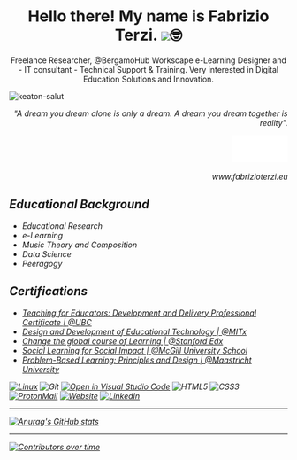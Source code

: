 <h1 align="center">Hello there! My name is Fabrizio Terzi. <img src="https://media.giphy.com/media/hvRJCLFzcasrR4ia7z/giphy.gif" width="25">🤓</h2>
<p align="center">
Freelance Researcher, @BergamoHub Workscape e-Learning Designer and - IT consultant - Technical Support & Training. Very interested in Digital Education Solutions and Innovation. 

![keaton-salut](https://user-images.githubusercontent.com/3668236/129442388-ae281b79-98bd-4b24-a2b7-b888cfbf9e10.gif)
<p align="right"><i>"A dream you dream alone is only a dream. A dream you dream together is reality".
<p align="right"><img src="https://raw.githubusercontent.com/FTG-003/stephenajulu/master/images/rsz%20300w%20asset_1.png" width="100"></a>
  
<p align="right">www.fabrizioterzi.eu
  
## Educational Background
* Educational Research
* e-Learning
* Music Theory and Composition
* Data Science
* Peeragogy

## Certifications
* [Teaching for Educators: Development and Delivery Professional Certificate | @UBC](https://credentials.edx.org/credentials/4f1582fd38b04602878732da7a48bb93/)
* [Design and Development of Educational Technology | @MITx](https://courses.edx.org/certificates/7e61aad7c34c4ace834e8d8fec150fd3)
* [Change the global course of Learning | @Stanford Edx ](https://verify.class.stanford.edu/SOA/6933f9f6f1ce42b18cfc6408ab832c38) 
* [Social Learning for Social Impact | @McGill University School](https://courses.edx.org/certificates/5f4b2ed6693943369fdbffc1f76f6073) 
* [Problem-Based Learning: Principles and Design | @Maastricht University](https://novoed.com/problem-based-learning/statement_template?user_id=730267)

[![Linux](https://svgshare.com/i/Zhy.svg)](https://svgshare.com/i/Zhy.svg)
![Git](https://img.shields.io/badge/-Git-black?style=flat-square&logo=git)
[![Open in Visual Studio Code](https://open.vscode.dev/badges/open-in-vscode.svg)](https://open.vscode.dev/Naereen/badges)
![HTML5](https://img.shields.io/badge/-HTML5-E34F26?style=flat-square&logo=html5&logoColor=white)
![CSS3](https://img.shields.io/badge/-CSS3-1572B6?style=flat-square&logo=css3)
[![ProtonMail](https://img.shields.io/badge/Email%20service-ProtonMail-informational?style=flat-square&color=8B89CC&logo=protonmail&logoColor=white)](https://protonmail.com/)
[![Website](https://img.shields.io/badge/Website-fabrizio.bio-informational?style=flat-square&color=black&logo=vercel&logoColor=white)](https://https://www.fabrizioterzi.eu/)
[![LinkedIn](https://img.shields.io/badge/LinkedIn-bergamohub001-informational?style=flat-square&logo=linkedin&logoColor=white)](https://www.linkedin.com/in/bergamohub001//)

<hr>

[![Anurag's GitHub stats](https://github-readme-stats.vercel.app/api?username=FTG-003&theme=react&show_icons=true)](https://github.com/anuraghazra/github-readme-stats) 

<hr>


[![Contributors over time](https://contributor-graph-api.apiseven.com/contributors-svg?chart=contributorOverTime&repo=Naereen/badges)](https://www.apiseven.com/en/contributor-graph?chart=contributorOverTime&repo=Naereen/badges)


<!--
**FTG-003/FTG-003** is a ✨ _special_ ✨ repository because its `README.md` (this file) appears on your GitHub profile.
-->
